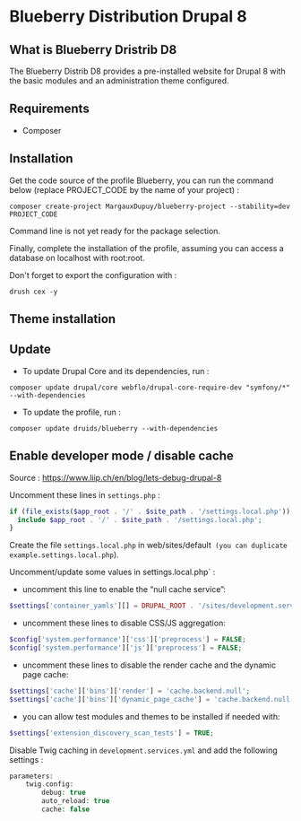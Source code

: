 # Blueberry Distribution Drupal 8

## What is Blueberry Dristrib D8
The Blueberry Distrib D8 provides a pre-installed website for Drupal 8 with the basic modules and an administration theme configured.

## Requirements

- Composer


## Installation

Get the code source of the profile Blueberry, you can run the command below (replace PROJECT_CODE by the name of your project) :
```
composer create-project MargauxDupuy/blueberry-project --stability=dev PROJECT_CODE
```

Command line is not yet ready for the package selection.

Finally, complete the installation of the profile, assuming you can access a database on localhost with root:root.

Don't forget to export the configuration with :
```
drush cex -y
```


## Theme installation


## Update

- To update Drupal Core and its dependencies, run :
```
composer update drupal/core webflo/drupal-core-require-dev "symfony/*" --with-dependencies
```

- To update the profile, run : 
```
composer update druids/blueberry --with-dependencies
```

## Enable developer mode / disable cache

Source : https://www.liip.ch/en/blog/lets-debug-drupal-8

Uncomment these lines in `settings.php` :

```php
if (file_exists($app_root . '/' . $site_path . '/settings.local.php')) {
  include $app_root . '/' . $site_path . '/settings.local.php';
}
```

Create the file `settings.local.php` in web/sites/default` (you can duplicate example.settings.local.php`).

Uncomment/update some values in settings.local.php` :

- uncomment this line to enable the “null cache service”:
```php
$settings['container_yamls'][] = DRUPAL_ROOT . '/sites/development.services.yml';
```

- uncomment these lines to disable CSS/JS aggregation:
```php
$config['system.performance']['css']['preprocess'] = FALSE;
$config['system.performance']['js']['preprocess'] = FALSE;
```

- uncomment these lines to disable the render cache and the dynamic page cache:
```php
$settings['cache']['bins']['render'] = 'cache.backend.null';
$settings['cache']['bins']['dynamic_page_cache'] = 'cache.backend.null';
```

- you can allow test modules and themes to be installed if needed with:
```php
$settings['extension_discovery_scan_tests'] = TRUE;
```


Disable Twig caching in `development.services.yml` and add the following settings :

```php
parameters:
    twig.config:
        debug: true
        auto_reload: true
        cache: false
```

